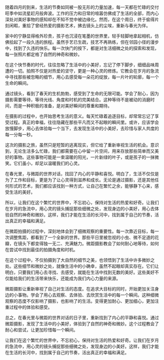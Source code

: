 随着四月的到来，生活的节奏如同被一股无形的力量加速，每一天都在忙碌的交付旺季中如流星赶月般奔波。工作的压力和日常的喧嚣仿佛成了生活的全部，而内心深处对美好事物的感知却在不知不觉中被边缘化。然而，在这个周日，终于偷得片刻闲暇，重拾了曾经热爱的摄影艺术，拂去镜头上的尘埃，重新与春光为伴。

家中的宁静显得格外珍贵，孩子也沉浸在笔墨的世界里，轻手轻脚地拿起相机，仿佛拾起了一段久违的旅程。虽然手艺已生疏，技艺不再熟练，但在邻园小径的漫步中，找到了久违的快乐。每一次快门的按下，都是对生活细微之处的探索和发现，每一张照片都定格了自然的神奇和微妙。

在这个快节奏的时代，往往忽略了生活中的小美好，忘记了停下脚步，细细品味周遭的一切。拍照不仅是对热爱的坚守，更是一种心灵的修炼。它教会在岁月的急流中寻找那些被忽略的细节，用心去感受每一朵花的绽放，每一片叶的轮廓，每一个生命的瞬间。

通过镜头，看到了春天的生机勃勃，感受到了生命的无限可能。学会了耐心，因为摄影需要等待，等待光线、角度和时机的完美结合。这种等待不是被动的消磨时间，而是一种积极的准备，是对美好瞬间的尊重和期待。

在摄影的过程中，也开始思考生活的意义。每天忙碌着追逐目标，却常常忘记了享受过程。真正的幸福，往往隐藏在那些平凡而又不起眼的瞬间里。或许，应该学会放慢脚步，用心去体验每一个当下，去发现生活中的小美好，去珍惜与家人共度的每一分每一秒。

这次的摄影之旅，虽然只是短暂的逃离现实，但它给了重新审视生活的机会。意识到，无论生活多么忙碌，我们都需要在心中留一片空间，用来存放那些简单而又美好的事物。这些事物可能是一束温暖的阳光，一片新绿的叶子，或是孩子的一抹微笑。它们虽小，却足以温暖我们的心灵。

在春光里，与微距的世界对话，找回了内心的平静和喜悦。明白了，生活不仅仅是为了工作和目标，更是为了让心灵得到滋养和成长。无论是通过摄影，还是其他任何形式的艺术，我们都应该找到一种方式，让自己在繁忙之余，能够静下心来，感受生活的美好。

所以，让我们在这个繁忙的世界中，不忘初心，保持对生活的热爱和好奇。让我们在岁月的急流中，用心灵的镜头捕捉那些细微之处，发现身边的小美好，用心去体验自然的神奇和微妙。这样，我们才能在生活的长河中，找到属于自己的节奏，活出真正的幸福和满足。

在微距拍摄的过程中，深刻地体会到了细微观察的重要性。每一次靠近目标，每一次调整焦距，都看到了一个全新的世界。那些平日里被忽视的小虫、微不足道的花瓣，在镜头下都变得独一无二、充满魅力。微距摄影教会了如何耐心地等待，如何在尝试中找到最佳的拍摄角度和时机。

在这个过程中，不仅拍摄到了大自然的细节之美，也领悟到了生活中许多微妙之处。这些细节和微妙之处，就像生活中的小确幸，虽然不起眼却真实存在。它们让明白，只要我们用心去寻找、去感受，就能在生活中找到无数的美好。这些美好不仅能给我们的生活带来快乐，还能成为我们内心力量的来源。

微距摄影让重新审视了自己对生活的态度。在追求大目标的同时，开始更加关注身边的小事物。学会了用心去观察、去体验、去欣赏生活中的每一个瞬间。这种细微观察的态度不仅影响了摄影，也影响了的生活。变得更加耐心、更加细心，更加注重过程中的体验和感受。

总之，在春光里与微距的世界对话的日子里，重新找到了内心的平静和喜悦。通过微距摄影，发现了生活中的小美好，体验到了自然的神奇和微妙。这个过程教会了耐心和尝试，让更加珍惜每一个瞬间。

让我们在这个繁忙的世界中，不忘初心，保持对生活的热爱和好奇。让我们在岁月的急流中，用心灵的镜头捕捉那些细微之处，发现身边的小美好。这样，我们才能在生活的长河中，找到属于自己的节奏，活出真正的幸福和满足。
